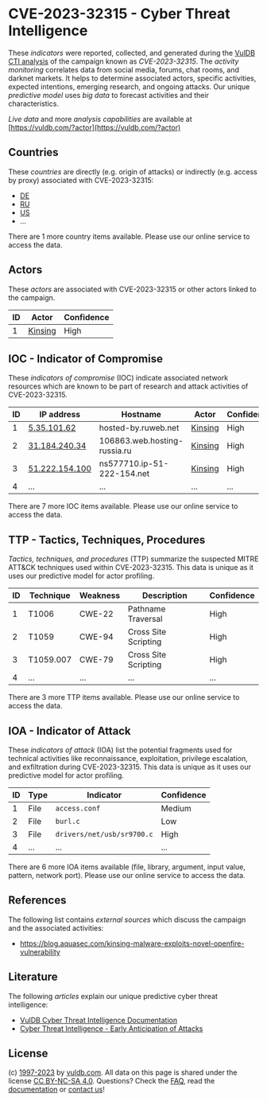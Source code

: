 # CVE-2023-32315 - Cyber Threat Intelligence

These _indicators_ were reported, collected, and generated during the [VulDB CTI analysis](https://vuldb.com/?kb.cti) of the campaign known as _CVE-2023-32315_. The _activity monitoring_ correlates data from social media, forums, chat rooms, and darknet markets. It helps to determine associated actors, specific activities, expected intentions, emerging research, and ongoing attacks. Our unique _predictive model_ uses _big data_ to forecast activities and their characteristics.

_Live data_ and more _analysis capabilities_ are available at [https://vuldb.com/?actor](https://vuldb.com/?actor)

## Countries

These _countries_ are directly (e.g. origin of attacks) or indirectly (e.g. access by proxy) associated with CVE-2023-32315:

* [DE](https://vuldb.com/?country.de)
* [RU](https://vuldb.com/?country.ru)
* [US](https://vuldb.com/?country.us)
* ...

There are 1 more country items available. Please use our online service to access the data.

## Actors

These _actors_ are associated with CVE-2023-32315 or other actors linked to the campaign.

ID | Actor | Confidence
-- | ----- | ----------
1 | [Kinsing](https://vuldb.com/?actor.kinsing) | High

## IOC - Indicator of Compromise

These _indicators of compromise_ (IOC) indicate associated network resources which are known to be part of research and attack activities of CVE-2023-32315.

ID | IP address | Hostname | Actor | Confidence
-- | ---------- | -------- | ----- | ----------
1 | [5.35.101.62](https://vuldb.com/?ip.5.35.101.62) | hosted-by.ruweb.net | [Kinsing](https://vuldb.com/?actor.kinsing) | High
2 | [31.184.240.34](https://vuldb.com/?ip.31.184.240.34) | 106863.web.hosting-russia.ru | [Kinsing](https://vuldb.com/?actor.kinsing) | High
3 | [51.222.154.100](https://vuldb.com/?ip.51.222.154.100) | ns577710.ip-51-222-154.net | [Kinsing](https://vuldb.com/?actor.kinsing) | High
4 | ... | ... | ... | ...

There are 7 more IOC items available. Please use our online service to access the data.

## TTP - Tactics, Techniques, Procedures

_Tactics, techniques, and procedures_ (TTP) summarize the suspected MITRE ATT&CK techniques used within CVE-2023-32315. This data is unique as it uses our predictive model for actor profiling.

ID | Technique | Weakness | Description | Confidence
-- | --------- | -------- | ----------- | ----------
1 | T1006 | CWE-22 | Pathname Traversal | High
2 | T1059 | CWE-94 | Cross Site Scripting | High
3 | T1059.007 | CWE-79 | Cross Site Scripting | High
4 | ... | ... | ... | ...

There are 3 more TTP items available. Please use our online service to access the data.

## IOA - Indicator of Attack

These _indicators of attack_ (IOA) list the potential fragments used for technical activities like reconnaissance, exploitation, privilege escalation, and exfiltration during CVE-2023-32315. This data is unique as it uses our predictive model for actor profiling.

ID | Type | Indicator | Confidence
-- | ---- | --------- | ----------
1 | File | `access.conf` | Medium
2 | File | `burl.c` | Low
3 | File | `drivers/net/usb/sr9700.c` | High
4 | ... | ... | ...

There are 6 more IOA items available (file, library, argument, input value, pattern, network port). Please use our online service to access the data.

## References

The following list contains _external sources_ which discuss the campaign and the associated activities:

* https://blog.aquasec.com/kinsing-malware-exploits-novel-openfire-vulnerability

## Literature

The following _articles_ explain our unique predictive cyber threat intelligence:

* [VulDB Cyber Threat Intelligence Documentation](https://vuldb.com/?kb.cti)
* [Cyber Threat Intelligence - Early Anticipation of Attacks](https://www.scip.ch/en/?labs.20201022)

## License

(c) [1997-2023](https://vuldb.com/?kb.changelog) by [vuldb.com](https://vuldb.com/?kb.about). All data on this page is shared under the license [CC BY-NC-SA 4.0](https://creativecommons.org/licenses/by-nc-sa/4.0/). Questions? Check the [FAQ](https://vuldb.com/?kb.faq), read the [documentation](https://vuldb.com/?kb) or [contact us](https://vuldb.com/?contact)!
